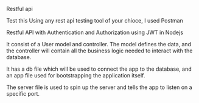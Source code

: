 Restful api

Test this Using any rest api testing tool of your chioce, I used Postman

Restful API with Authentication and Authorization using JWT in Nodejs


It consist of a User model and controller. The model
defines the data, and the controller will contain all 
the business logic needed to interact with the database. 

It has a db file which will be used to
connect the app to the database, and an app file used
for bootstrapping the application itself.

The server file is used to spin up the server and tells the
app to listen on a specific port.


